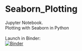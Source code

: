 # Seaborn_Plotting
Jupyter Notebook.</br>
Plotting with Seaborn in Python <br/>
</br>
Launch in Binder: </br>
[![Binder](https://mybinder.org/badge_logo.svg)](https://mybinder.org/v2/gh/czg-es/Seaborn_plotting/main)
